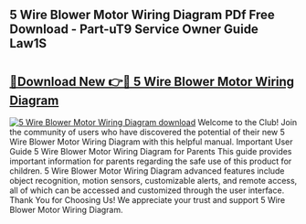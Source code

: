 ## 5 Wire Blower Motor Wiring Diagram PDf Free Download - Part-uT9 Service Owner Guide Law1S

# <h2><a href="http://dfk9rcr.blite.top/?on=5+Wire+Blower+Motor+Wiring+Diagram">🔗Download New 👉🔴 5 Wire Blower Motor Wiring Diagram</a></h2>

[![5 Wire Blower Motor Wiring Diagram download](https://i.imgur.com/lujVjoI.png)](http://dfk9rcr.blite.top/?on=5+Wire+Blower+Motor+Wiring+Diagram)
Welcome to the Club! Join the community of users who have discovered the potential of their new 5 Wire Blower Motor Wiring Diagram with this helpful manual. Important User Guide 5 Wire Blower Motor Wiring Diagram for Parents This guide provides important information for parents regarding the safe use of this product for children. 5 Wire Blower Motor Wiring Diagram advanced features include object recognition, motion sensors, customizable alerts, and remote access, all of which can be accessed and customized through the user interface. Thank You for Choosing Us! We appreciate your trust and support 5 Wire Blower Motor Wiring Diagram.
